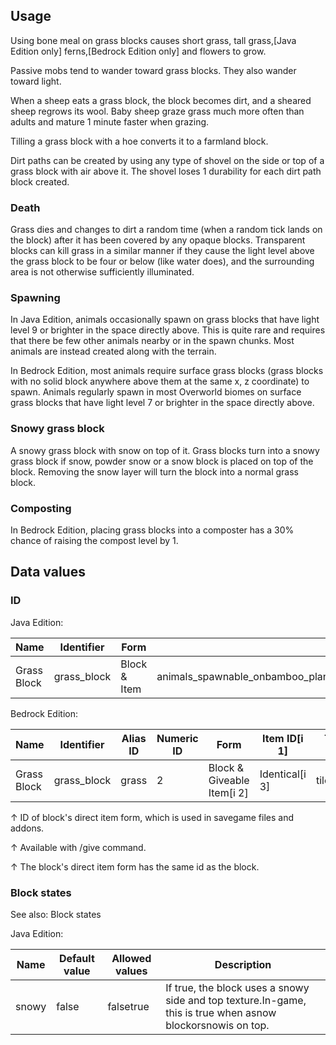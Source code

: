 ## Usage
Using bone meal on grass blocks causes short grass, tall grass,‌[Java Edition  only] ferns,‌[Bedrock Edition  only] and flowers to grow.

Passive mobs tend to wander toward grass blocks. They also wander toward light.

When a sheep eats a grass block, the block becomes dirt, and a sheared sheep regrows its wool. Baby sheep graze grass much more often than adults and mature 1 minute faster when grazing.

Tilling a grass block with a hoe converts it to a farmland block. 

Dirt paths can be created by using any type of shovel on the side or top of a grass block with air above it. The shovel loses 1 durability for each dirt path block created.

### Death
Grass dies and changes to dirt a random time (when a random tick lands on the block) after it has been covered by any opaque blocks. Transparent blocks can kill grass in a similar manner if they cause the light level above the grass block to be four or below (like water does), and the surrounding area is not otherwise sufficiently illuminated.

### Spawning
In Java Edition, animals occasionally spawn on grass blocks that have light level 9 or brighter in the space directly above. This is quite rare and requires that there be few other animals nearby or in the spawn chunks. Most animals are instead created along with the terrain.

In Bedrock Edition, most animals require surface grass blocks (grass blocks with no solid block anywhere above them at the same x, z coordinate) to spawn. Animals regularly spawn in most Overworld biomes on surface grass blocks that have light level 7 or brighter in the space directly above.

### Snowy grass block
A snowy grass block with snow on top of it.
Grass blocks turn into a snowy grass block if snow, powder snow or a snow block is placed on top of the block. Removing the snow layer will turn the block into a normal grass block.

### Composting
In Bedrock Edition, placing grass blocks into a composter has a 30% chance of raising the compost level by 1.

## Data values
### ID
Java Edition:

| Name        | Identifier  | Form         | Block tags                                                                                                                                          | Translation key             |
|-------------|-------------|--------------|-----------------------------------------------------------------------------------------------------------------------------------------------------|-----------------------------|
| Grass Block | grass_block | Block & Item | animals_spawnable_onbamboo_plantable_onenderman_holdablevalid_spawnmoss_replaceablelush_ground_replaceablemineable/shoveldirtsniffer_diggable_block | block.minecraft.grass_block |

Bedrock Edition:

| Name        | Identifier  | Alias ID | Numeric ID | Form                       | Item ID[i 1]   | Translation key |
|-------------|-------------|----------|------------|----------------------------|----------------|-----------------|
| Grass Block | grass_block | grass    | 2          | Block & Giveable Item[i 2] | Identical[i 3] | tile.grass.name |


↑ ID of block's direct item form, which is used in savegame files and addons.

↑ Available with /give command.

↑ The block's direct item form has the same id as the block.


### Block states
See also: Block states

Java Edition:

| Name  | Default value | Allowed values | Description                                                                                                 |
|-------|---------------|----------------|-------------------------------------------------------------------------------------------------------------|
| snowy | false         | falsetrue      | If true, the block uses a snowy side and top texture.In-game, this is true when asnow blockorsnowis on top. |


